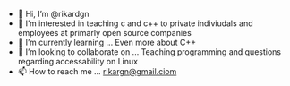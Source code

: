 - 👋 Hi, I’m @rikardgn
- 👀 I’m interested in teaching c and c++ to private indiviudals and employees at primarly open source companies
- 🌱 I’m currently learning ...
Even more about C++
- 💞️ I’m looking to collaborate on ...
Teaching programming and questions regarding accessability on Linux
- 📫 How to reach me ...
rikargn@gmail.ciom
<!---
rikardgn/rikardgn is a ✨ special ✨ repository because its `README.md` (this file) appears on your GitHub profile.
You can click the Preview link to take a look at your changes.
--->
